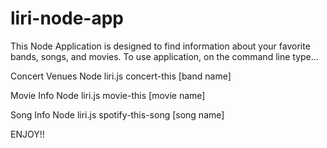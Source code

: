 # liri-node-app
This Node Application is designed to find information about your favorite bands, songs, and movies.
To use application, on the command line type... 

Concert Venues
Node liri.js concert-this [band name]

Movie Info
Node liri.js movie-this [movie name]

Song Info
Node liri.js spotify-this-song [song name]

ENJOY!!

